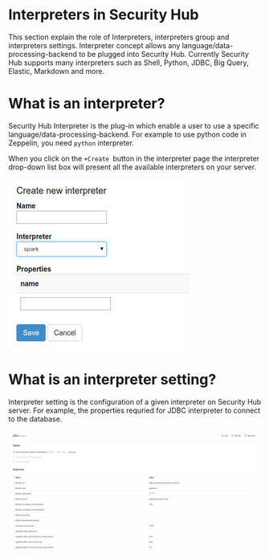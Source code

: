 # Interpreters in Security Hub

This section explain the role of Interpreters, interpreters group and interpreters settings. Interpreter concept allows any language/data-processing-backend to be plugged into Security Hub. Currently Security Hub supports many interpreters such as Shell, Python, JDBC, Big Query, Elastic, Markdown and more.


# What is an interpreter?

Security Hub Interpreter is the plug-in which enable a user to use a specific language/data-processing-backend. For example to use python code in Zeppelin, you need `python` interpreter.

When you click on the `+Create `button in the interpreter page the interpreter drop-down list box will present all the available interpreters on your server.

![Create interpreter](/img/interpreter_create.png)

# What is an interpreter setting?

Interpreter setting is the configuration of a given interpreter on Security Hub server. For example, the properties requried for JDBC interpreter to connect to the database.


<img src="/img/interpreter_setting.png" alt="drawing" width="800"/>
